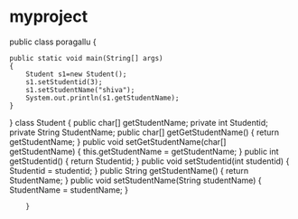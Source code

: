 # myproject
public class poragallu {

	public static void main(String[] args)
	{ 
		Student s1=new Student();
		s1.setStudentid(3);
		s1.setStudentName("shiva");
		System.out.println(s1.getStudentName);
	}
}
	class Student
		{ 
		public char[] getStudentName;
		private int Studentid;
		private String StudentName;
		public char[] getGetStudentName() {
			return getStudentName;
		}
		public void setGetStudentName(char[] getStudentName) {
			this.getStudentName = getStudentName;
		}
		public int getStudentid() {
			return Studentid;
		}
		public void setStudentid(int studentid) {
			Studentid = studentid;
		}
		public String getStudentName() {
			return StudentName;
		}
		public void setStudentName(String studentName) {
			StudentName = studentName;
		}
		
		}
